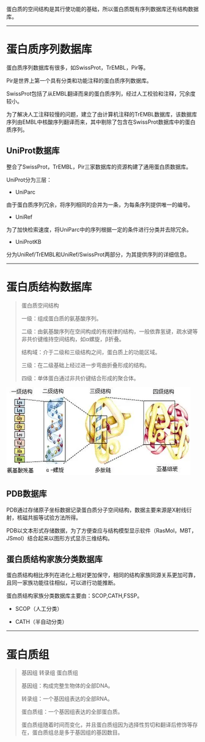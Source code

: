 蛋白质的空间结构是其行使功能的基础，所以蛋白质既有序列数据库还有结构数据库。

***

# 蛋白质序列数据库

蛋白质序列数据库有很多，如SwissProt，TrEMBL，Pir等。

Pir是世界上第一个具有分类和功能注释的蛋白质序列数据库。

SwissProt包括了从EMBL翻译而来的蛋白质序列，经过人工校验和注释，冗余度较小。

为了解决人工注释较慢的问题，建立了由计算机注释的TrEMBL数据库，该数据库序列由EMBL中核酸序列翻译而来，其中剔除了包含在SwissProt数据库中的蛋白质序列。

## UniProt数据库

 整合了SwissProt，TrEMBL，Pir三家数据库的资源构建了通用蛋白质数据库。

UniProt分为三层：

- UniParc

由于蛋白质序列冗余，将序列相同的合并为一条，为每条序列提供唯一的编号。

- UniRef

为了加快检索速度，将UniParc中的序列根据一定的条件进行分类并去除冗余。

- UniProtKB

分为UniRef/TrEMBL和UniRef/SwissProt两部分，为其提供序列的详细信息。

***

# 蛋白质结构数据库

> 蛋白质空间结构
> 
> 一级：组成蛋白质的氨基酸序列。
> 
> 二级：由氨基酸序列在空间构成的有规律的结构，一般依靠氢键，疏水键等非共价键维持空间结构，如α螺旋，β折叠。
> 
> 结构域：介于二级和三级结构之间，蛋白质上的功能区域。
> 
> 三级：在二级基础上经过进一步弯曲折叠形成的结构。
> 
> 四级：单体蛋白通过非共价键结合形成的聚合体。

![u=3263220407,1903824110&fm=26&fmt=auto&gp=0.webp](ee2acaf617de4957a8e1760ac81767c2.webp)

## PDB数据库

PDB通过存储原子坐标数据记录蛋白质分子空间结构，数据主要来源是X射线衍射，核磁共振等试验方法所得。

PDB以文本形式存储数据，为了方便查应与结构模型显示软件（RasMol，MBT，JSmol）结合起来以图形方式显示三维结构。

## 蛋白质结构家族分类数据库

蛋白质结构相比序列在进化上相对更加保守，相同的结构家族同源关系更加可靠，且同一家族功能往往相似，可以进行功能推断。

蛋白质结构家族分类数据库主要由：SCOP,CATH,FSSP。

- SCOP（人工分类）

- CATH（半自动分类）

***

# 蛋白质组

> 基因组 转录组 蛋白质组
> 
> 基因组：构成完整生物体的全部DNA。
> 
> 转录组：一个基因组表达的全部RNA。
> 
> 蛋白质组：一个基因组表达的全部蛋白质。
> 
> 蛋白质组随着时间而变化，并且蛋白质组因为选择性剪切和翻译后修饰等存在，蛋白质组总是多于基因组的基因数目。